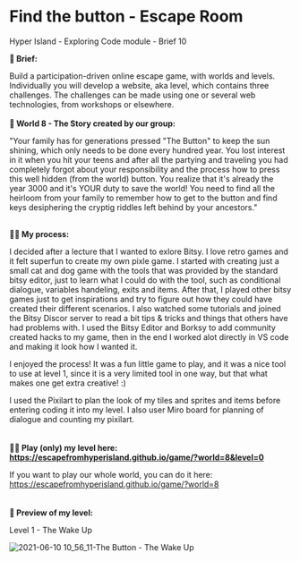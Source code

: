 # Find the button - Escape Room

Hyper Island - Exploring Code module - Brief 10

**📜 Brief:**

Build a participation-driven online escape game, with worlds and levels. Individually you will develop a website, aka level, which contains three challenges. 
The challenges can be made using one or several web technologies, from workshops or elsewhere.
<br />
<br />
**📔 World 8 - The Story created by our group:**

"Your family has for generations pressed "The Button" to keep the sun shining, which only needs to be done every hundred year. You lost interest in it when you hit your teens and after all the partying and traveling you had completely forgot about your responsibility and the process how to press this well hidden (from the world) button. You realize that it's already the year 3000 and it's YOUR duty to save the world! You need to find all the heirloom from your family to remember how to get to the button and find keys desiphering the cryptig riddles left behind by your ancestors."
<br />
<br />

**👩‍💻 My process:**

I decided after a lecture that I wanted to exlore Bitsy. I love retro games and it felt superfun to create my own pixle game. I started with creating just a small cat and dog game with the tools that was provided by the standard bitsy editor, just to learn what I could do with the tool, such as conditional dialogue, variables handeling, exits and items.
After that, I played other bitsy games just to get inspirations and try to figure out how they could have created their different scenarios. I also watched some tutorials and joined the Bitsy Discor server to read a bit tips & tricks and things that others have had problems with.
I used the Bitsy Editor and Borksy to add community created hacks to my game, then in the end I worked alot directly in VS code and making it look how I wanted it. 

I enjoyed the process! It was a fun little game to play, and it was a nice tool to use at level 1, since it is a very limited tool in one way, but that what makes one get extra creative! :)

I used the Pixilart to plan the look of my tiles and sprites and items before entering coding it into my level. I also user Miro board for planning of dialogue and counting my pixilart.
<br />
<br />
<br />
**🦸‍♀️ Play (only) my level here: https://escapefromhyperisland.github.io/game/?world=8&level=0**

If you want to play our whole world, you can do it here: https://escapefromhyperisland.github.io/game/?world=8
<br />
<br />
<br />
**👀 Preview of my level:**

Level 1 - The Wake Up

![2021-06-10 10_56_11-The Button - The Wake Up](https://user-images.githubusercontent.com/39659763/121504139-09d9e980-c9e2-11eb-92eb-d139b81420d2.png)

